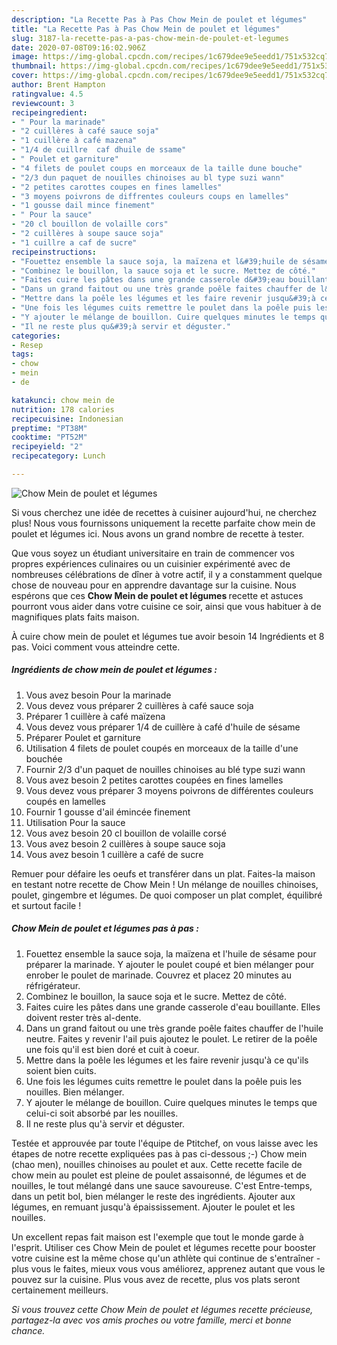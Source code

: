 ```yaml
---
description: "La Recette Pas à Pas Chow Mein de poulet et légumes"
title: "La Recette Pas à Pas Chow Mein de poulet et légumes"
slug: 3187-la-recette-pas-a-pas-chow-mein-de-poulet-et-legumes
date: 2020-07-08T09:16:02.906Z
image: https://img-global.cpcdn.com/recipes/1c679dee9e5eedd1/751x532cq70/chow-mein-de-poulet-et-legumes-photo-principale-de-la-recette.jpg
thumbnail: https://img-global.cpcdn.com/recipes/1c679dee9e5eedd1/751x532cq70/chow-mein-de-poulet-et-legumes-photo-principale-de-la-recette.jpg
cover: https://img-global.cpcdn.com/recipes/1c679dee9e5eedd1/751x532cq70/chow-mein-de-poulet-et-legumes-photo-principale-de-la-recette.jpg
author: Brent Hampton
ratingvalue: 4.5
reviewcount: 3
recipeingredient:
- " Pour la marinade"
- "2 cuillères à café sauce soja"
- "1 cuillère à café mazena"
- "1/4 de cuillre  caf dhuile de ssame"
- " Poulet et garniture"
- "4 filets de poulet coups en morceaux de la taille dune bouche"
- "2/3 dun paquet de nouilles chinoises au bl type suzi wann"
- "2 petites carottes coupes en fines lamelles"
- "3 moyens poivrons de diffrentes couleurs coups en lamelles"
- "1 gousse dail mince finement"
- " Pour la sauce"
- "20 cl bouillon de volaille cors"
- "2 cuillères à soupe sauce soja"
- "1 cuillre a caf de sucre"
recipeinstructions:
- "Fouettez ensemble la sauce soja, la maïzena et l&#39;huile de sésame pour préparer la marinade. Y ajouter le poulet coupé et bien mélanger pour enrober le poulet de marinade. Couvrez et placez 20 minutes au réfrigérateur."
- "Combinez le bouillon, la sauce soja et le sucre. Mettez de côté."
- "Faites cuire les pâtes dans une grande casserole d&#39;eau bouillante. Elles doivent rester très al-dente."
- "Dans un grand faitout ou une très grande poêle faites chauffer de l&#39;huile neutre. Faites y revenir l&#39;ail puis ajoutez le poulet. Le retirer de la poêle une fois qu&#39;il est bien doré et cuit à coeur."
- "Mettre dans la poêle les légumes et les faire revenir jusqu&#39;à ce qu&#39;ils soient bien cuits."
- "Une fois les légumes cuits remettre le poulet dans la poêle puis les nouilles. Bien mélanger."
- "Y ajouter le mélange de bouillon. Cuire quelques minutes le temps que celui-ci soit absorbé par les nouilles."
- "Il ne reste plus qu&#39;à servir et déguster."
categories:
- Resep
tags:
- chow
- mein
- de

katakunci: chow mein de 
nutrition: 178 calories
recipecuisine: Indonesian
preptime: "PT38M"
cooktime: "PT52M"
recipeyield: "2"
recipecategory: Lunch

---
```



![Chow Mein de poulet et légumes](https://img-global.cpcdn.com/recipes/1c679dee9e5eedd1/751x532cq70/chow-mein-de-poulet-et-legumes-photo-principale-de-la-recette.jpg)

Si vous cherchez une idée de recettes à cuisiner aujourd'hui, ne cherchez plus! Nous vous fournissons uniquement la recette parfaite chow mein de poulet et légumes ici. Nous avons un grand nombre de recette à tester.

Que vous soyez un étudiant universitaire en train de commencer vos propres expériences culinaires ou un cuisinier expérimenté avec de nombreuses célébrations de dîner à votre actif, il y a constamment quelque chose de nouveau pour en apprendre davantage sur la cuisine. Nous espérons que ces <strong> Chow Mein de poulet et légumes </strong> recette et astuces pourront vous aider dans votre cuisine ce soir, ainsi que vous habituer à de magnifiques plats faits maison.

<!--inarticleads1-->

À cuire chow mein de poulet et légumes tue avoir besoin 14 Ingrédients et 8 pas. Voici comment vous atteindre cette.

##### Ingrédients de chow mein de poulet et légumes :

1. Vous avez besoin  Pour la marinade
1. Vous devez vous préparer 2 cuillères à café sauce soja
1. Préparer 1 cuillère à café maïzena
1. Vous devez vous préparer 1/4 de cuillère à café d&#39;huile de sésame
1. Préparer  Poulet et garniture
1. Utilisation 4 filets de poulet coupés en morceaux de la taille d&#39;une bouchée
1. Fournir 2/3 d&#39;un paquet de nouilles chinoises au blé type suzi wann
1. Vous avez besoin 2 petites carottes coupées en fines lamelles
1. Vous devez vous préparer 3 moyens poivrons de différentes couleurs coupés en lamelles
1. Fournir 1 gousse d&#39;ail émincée finement
1. Utilisation  Pour la sauce
1. Vous avez besoin 20 cl bouillon de volaille corsé
1. Vous avez besoin 2 cuillères à soupe sauce soja
1. Vous avez besoin 1 cuillère a café de sucre


Remuer pour défaire les oeufs et transférer dans un plat. Faites-la maison en testant notre recette de Chow Mein ! Un mélange de nouilles chinoises, poulet, gingembre et légumes. De quoi composer un plat complet, équilibré et surtout facile ! 

<!--inarticleads2-->

##### Chow Mein de poulet et légumes pas à pas :

1. Fouettez ensemble la sauce soja, la maïzena et l&#39;huile de sésame pour préparer la marinade. Y ajouter le poulet coupé et bien mélanger pour enrober le poulet de marinade. Couvrez et placez 20 minutes au réfrigérateur.
1. Combinez le bouillon, la sauce soja et le sucre. Mettez de côté.
1. Faites cuire les pâtes dans une grande casserole d&#39;eau bouillante. Elles doivent rester très al-dente.
1. Dans un grand faitout ou une très grande poêle faites chauffer de l&#39;huile neutre. Faites y revenir l&#39;ail puis ajoutez le poulet. Le retirer de la poêle une fois qu&#39;il est bien doré et cuit à coeur.
1. Mettre dans la poêle les légumes et les faire revenir jusqu&#39;à ce qu&#39;ils soient bien cuits.
1. Une fois les légumes cuits remettre le poulet dans la poêle puis les nouilles. Bien mélanger.
1. Y ajouter le mélange de bouillon. Cuire quelques minutes le temps que celui-ci soit absorbé par les nouilles.
1. Il ne reste plus qu&#39;à servir et déguster.


Testée et approuvée par toute l&#39;équipe de Ptitchef, on vous laisse avec les étapes de notre recette expliquées pas à pas ci-dessous ;-) Chow mein (chao men), nouilles chinoises au poulet et aux. Cette recette facile de chow mein au poulet est pleine de poulet assaisonné, de légumes et de nouilles, le tout mélangé dans une sauce savoureuse. C&#39;est Entre-temps, dans un petit bol, bien mélanger le reste des ingrédients. Ajouter aux légumes, en remuant jusqu&#39;à épaississement. Ajouter le poulet et les nouilles. 

<!--inarticleads1-->

<p>
Un excellent repas fait maison est l'exemple que tout le monde garde à l'esprit. Utiliser ces Chow Mein de poulet et légumes recette pour booster votre cuisine est la même chose qu'un athlète qui continue de s'entraîner - plus vous le faites, mieux vous vous améliorez, apprenez autant que vous le pouvez sur la cuisine. Plus vous avez de recette, plus vos plats seront certainement meilleurs.
</p>

<p>
<i>Si vous trouvez cette Chow Mein de poulet et légumes recette précieuse, partagez-la avec vos amis proches ou votre famille, merci et bonne chance.</i>
</p>
